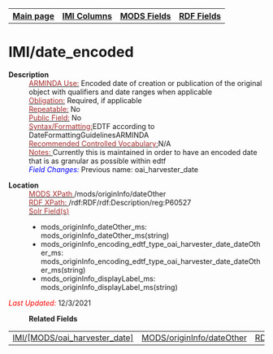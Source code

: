 <html>

<body>
<table style="width:100%">
  <tr>
    <th><a href="index.md">Main page</a></th>
	<th><a href="IMI.md">IMI Columns</a></th>
    <th><a href="MODS.md">MODS Fields</a></th>
    <th><a href="RDF.md">RDF Fields</a></th>
  </tr>
</table>
<h1>IMI/date_encoded</h1>
<dl>
  <dt><b>Description</b></dt>
  <dd><ins><font color="brown">ARMINDA Use:</font></ins> Encoded date of creation or publication of the original object with qualifiers and date ranges when applicable</dd>
  <dd><ins><font color="brown">Obligation:</font></ins> Required, if applicable</dd>
  <dd><ins><font color="brown">Repeatable:</font></ins> No</dd>
  <dd><ins><font color="brown">Public Field:</font></ins> No</dd>
  <dd><ins><font color="brown">Syntax/Formatting:</font></ins>EDTF according to DateFormattingGuidelinesARMINDA </dd>
  <dd><ins><font color="brown">Recommended Controlled Vocabulary:</font></ins>N/A</dd>
  <dd><ins><font color="brown">Notes: </font></ins>Currently this is maintained in order to have an encoded date that is as granular as possible within edtf</dd>
  <dd><font color="blue"><i>Field Changes: </i></font> Previous name:  oai_harvester_date</dd>
</dl>
<dl>
    <dt><b>Location</b></dt>
		<dd> <ins><font color="brown">MODS XPath </font></ins>  /mods/originInfo/dateOther</dd>
		<dd> <ins><font color="brown">RDF XPath: </font></ins>/rdf:RDF/rdf:Description/reg:P60527</dd>
		<dd> <ins><font color="brown">Solr Field(s)</font></ins>
			<ul>
				<li>mods_originInfo_dateOther_ms: mods_originInfo_dateOther_ms(string)</li>
				<li>mods_originInfo_encoding_edtf_type_oai_harvester_date_dateOther_ms: mods_originInfo_encoding_edtf_type_oai_harvester_date_dateOther_ms(string)</li>
				<li>mods_originInfo_displayLabel_ms: mods_originInfo_displayLabel_ms(string)</li>
			</ul>
		</dd>
</dl>
<p><font color="red"><i>Last Updated: </i></font>12/3/2021</p>
<dl>
	<dd><b>Related Fields</b></dd>
		<table>
			<td><a href="imi.mods_oai_harvester_date.md">IMI/[MODS/oai_harvester_date]</a></td>
			<td><a href="mods.originInfo_dateOther.md">MODS/originInfo/dateOther</a></td>
			<td><a href="rdf.rdau.p60527.md">RDF/rdau:P60527</a></td>
		</table>
</dl>
</body>
</html>